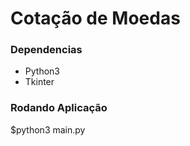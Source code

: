 # Cotação de Moedas

### Dependencias

- Python3
- Tkinter

### Rodando Aplicação

$python3 main.py



